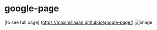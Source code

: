 # google-page
[to see full page] (https://maximiliaaan.github.io/google-page/)
![image](https://user-images.githubusercontent.com/101880060/167943322-7f071ed8-1126-42d1-87f1-cfecaca91ec1.png)

